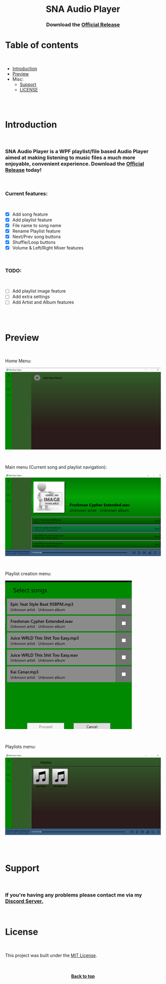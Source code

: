 <h1 id='top' align=center>SNA Audio Player</h1>
<h3 align=center>Download the <a href=https://github.com/Svxy/SNA-Audio-Player/releases/tag/Release-v1>Official Release</a></h3>
 
# Table of contents

<br>

- [Introduction](#introduction)
- [Preview](#preview)
- Misc:
   - [Support](#support)
   - [LICENSE](#license)

<br><br>

# Introduction

<br>

### SNA Audio Player is a WPF playlist/file based Audio Player aimed at making listening to music files a much more enjoyable, convenient experience. Download the <a href=https://github.com/Svxy/SNA-Audio-Player/releases/tag/Release-v1>Official Release</a> today!

<br>

### Current features:

<br>

- [x] Add song feature
- [x] Add playlist feature
- [x] File name to song name
- [x] Rename Playlist feature  
- [x] Next/Prev song buttons
- [x] Shuffle/Loop buttons
- [x] Volume & Left/Right Mixer features

<br>

### TODO:

<br>

- [ ] Add playlist image feature
- [ ] Add extra settings
- [ ] Add Artist and Album features

<br><br>

# Preview

<br>

Home Menu:

![Home](https://github.com/Svxy/imgs/blob/main/Audio%20Player%20Preview/1.png?raw=true)

<br>

Main menu (Current song and playlist navigation):

![Main](https://github.com/Svxy/imgs/blob/main/Audio%20Player%20Preview/2.png?raw=true)

<br>

Playlist creation menu:

![Make Playlist](https://github.com/Svxy/imgs/blob/main/Audio%20Player%20Preview/3.png?raw=true)

<br>

Playlists menu:

![Playlists](https://github.com/Svxy/imgs/blob/main/Audio%20Player%20Preview/4.png?raw=true)

<br><br>

# Support

<br>

<h3>If you're having any problems please contact me via my <a href='https://discord.gg/cFC7FDtTYp'>Discord Server.</a></h3>

<br>

# License

<br>

This project was built under the <a href='LICENSE'>MIT License</a>.

<br>
 
<h4 align=center><a href='#top'>Back to top</a></h4>
